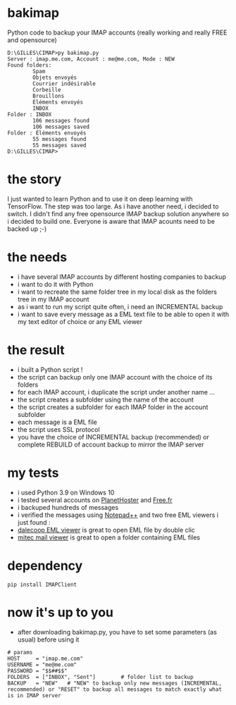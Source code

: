 # bakimap
Python code to backup your IMAP accounts (really working and really FREE and opensource)
```
D:\GILLES\CIMAP>py bakimap.py
Server : imap.me.com, Account : me@me.com, Mode : NEW
Found folders:
        Spam
        Objets envoyés
        Courrier indésirable
        Corbeille
        Brouillons
        Éléments envoyés
        INBOX
Folder : INBOX
        106 messages found
        106 messages saved
Folder : Éléments envoyés
        55 messages found
        55 messages saved
D:\GILLES\CIMAP>
```

# the story
I just wanted to learn Python and to use it on deep learning with TensorFlow.
The step was too large.
As i have another need, i decided to switch.
I didn't find any free opensource IMAP backup solution anywhere so i decided to build one.
Everyone is aware that IMAP acounts need to be backed up ;-)

# the needs
- i have several IMAP accounts by different hosting companies to backup
- i want to do it with Python
- i want to recreate the same folder tree in my local disk as the folders tree in my IMAP account
- as i want to run my script quite often, i need an INCREMENTAL backup
- i want to save every message as a EML text file to be able to open it with my text editor of choice or any EML viewer

# the result
- i built a Python script !
- the script can backup only one IMAP account with the choice of its folders
- for each IMAP account, i duplicate the script under another name ...
- the script creates a subfolder using the name of the account
- the script creates a subfolder for each IMAP folder in the account subfolder
- each message is a EML file
- the script uses SSL protocol
- you have the choice of INCREMENTAL backup (recommended) or complete REBUILD of account backup to mirror the IMAP server

# my tests
- i used Python 3.9 on Windows 10
- i tested several accounts on [PlanetHoster](https://www.planethoster.com/fr/Hebergements-World) and [Free.fr](https://assistance.free.fr/articles/605)
- i backuped hundreds of messages
- i verified the messages using [Notepad++](https://notepad-plus-plus.org/downloads/v8.2/) and two free EML viewers i just found :
- [dalecoop EML viewer](https://www.01net.com/telecharger/windows/Internet/internet_utlitaire/fiches/130608.html) is great to open EML file by double clic
- [mitec mail viewer](https://mitec.cz/mailview.html) is great to open a folder containing EML files

# dependency
```
pip install IMAPClient
```

# now it's up to you
- after downloading bakimap.py, you have to set some parameters (as usual) before using it

```
# params
HOST     = "imap.me.com"
USERNAME = "me@me.com"
PASSWORD = "$$##$$"
FOLDERS  = ["INBOX", "Sent"]        # folder list to backup
BACKUP   = "NEW"   # "NEW" to backup only new messages (INCREMENTAL, recommended) or "RESET" to backup all messages to match exactly what is in IMAP server
```
